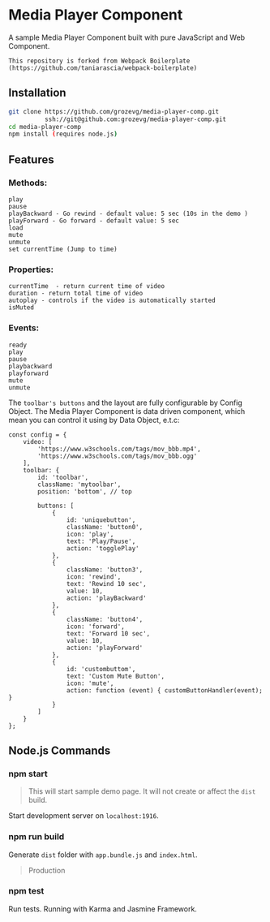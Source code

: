 # Media Player Component

A sample Media Player Component built with pure JavaScript and Web Component.

```
This repository is forked from Webpack Boilerplate (https://github.com/taniarascia/webpack-boilerplate)
```

## Installation

```bash
git clone https://github.com/grozevg/media-player-comp.git
          ssh://git@github.com:grozevg/media-player-comp.git
cd media-player-comp
npm install (requires node.js)
```

## Features
### Methods:
```
play
pause
playBackward - Go rewind - default value: 5 sec (10s in the demo )
playForward - Go forward - default value: 5 sec 
load
mute
unmute
set currentTime (Jump to time)
```
### Properties:
```
currentTime  - return current time of video
duration - return total time of video
autoplay - controls if the video is automatically started
isMuted
```
### Events:
```
ready
play
pause
playbackward
playforward
mute
unmute
```

The `toolbar's buttons` and the layout are fully configurable by Config Object. The Media Player Component is data driven component, which mean you can control it using by Data Object, e.t.c:
```
const config = {
	video: [
		'https://www.w3schools.com/tags/mov_bbb.mp4',
		'https://www.w3schools.com/tags/mov_bbb.ogg'
	],
	toolbar: {
		id: 'toolbar',
		className: 'mytoolbar',
		position: 'bottom', // top

		buttons: [
			{
				id: 'uniquebutton',
				className: 'button0',
				icon: 'play',
				text: 'Play/Pause',
				action: 'togglePlay'
			},
			{
				className: 'button3',
				icon: 'rewind',
				text: 'Rewind 10 sec',
				value: 10,
				action: 'playBackward'
			},
			{
				className: 'button4',
				icon: 'forward',
				text: 'Forward 10 sec',
				value: 10,
				action: 'playForward'
			},
			{
				id: 'custombuttom',
				text: 'Custom Mute Button',
				icon: 'mute',
				action: function (event) { customButtonHandler(event); }
			}
		]
	}
};
```

## Node.js Commands

### npm start

> This will start sample demo page. It will not create or affect the `dist` build.

Start development server on `localhost:1916`.

### npm run build

Generate `dist` folder with `app.bundle.js` and `index.html`.
> Production

### npm test

Run tests. Running with Karma and Jasmine Framework. 
```

